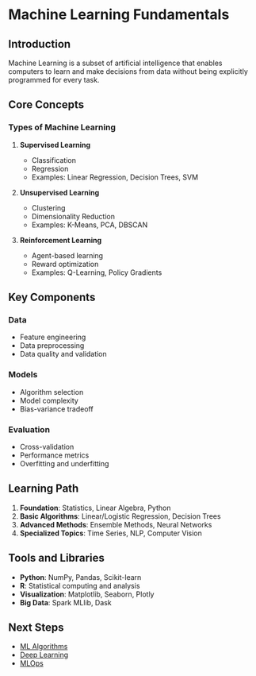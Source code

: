# Machine Learning Fundamentals

## Introduction

Machine Learning is a subset of artificial intelligence that enables computers to learn and make decisions from data without being explicitly programmed for every task.

## Core Concepts

### Types of Machine Learning

1. **Supervised Learning**
   - Classification
   - Regression
   - Examples: Linear Regression, Decision Trees, SVM

2. **Unsupervised Learning**
   - Clustering
   - Dimensionality Reduction
   - Examples: K-Means, PCA, DBSCAN

3. **Reinforcement Learning**
   - Agent-based learning
   - Reward optimization
   - Examples: Q-Learning, Policy Gradients

## Key Components

### Data
- Feature engineering
- Data preprocessing
- Data quality and validation

### Models
- Algorithm selection
- Model complexity
- Bias-variance tradeoff

### Evaluation
- Cross-validation
- Performance metrics
- Overfitting and underfitting

## Learning Path

1. **Foundation**: Statistics, Linear Algebra, Python
2. **Basic Algorithms**: Linear/Logistic Regression, Decision Trees
3. **Advanced Methods**: Ensemble Methods, Neural Networks
4. **Specialized Topics**: Time Series, NLP, Computer Vision

## Tools and Libraries

- **Python**: NumPy, Pandas, Scikit-learn
- **R**: Statistical computing and analysis
- **Visualization**: Matplotlib, Seaborn, Plotly
- **Big Data**: Spark MLlib, Dask

## Next Steps

- [ML Algorithms](../algorithms/index.md)
- [Deep Learning](../deep-learning/index.md)
- [MLOps](../mlops/index.md)
